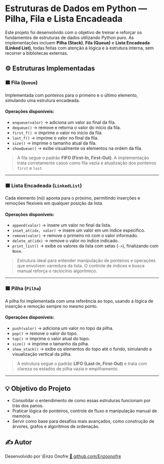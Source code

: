# Estruturas de Dados em Python — Pilha, Fila e Lista Encadeada

Este projeto foi desenvolvido com o objetivo de treinar e reforçar os fundamentos de estruturas de dados utilizando Python puro. As implementações incluem **Pilha (Stack)**, **Fila (Queue)** e **Lista Encadeada (Linked List)**, todas feitas com atenção à lógica e à estrutura interna, sem recorrer a bibliotecas externas.

## ⚙️ Estruturas Implementadas

### 🟦 Fila (`Queue`)

Implementada com ponteiros para o primeiro e o último elemento, simulando uma estrutura encadeada.

#### Operações disponíveis:

* `enqueue(valor)` → adiciona um valor ao final da fila.
* `dequeue()` → remove e retorna o valor do início da fila.
* `first_f()` → imprime o valor no início da fila.
* `last_f()` → imprime o valor no final da fila.
* `size()` → imprime o tamanho atual da fila.
* `showQueue()` → exibe visualmente os elementos na ordem da fila.

> A fila segue o padrão **FIFO (First-In, First-Out)**. A implementação trata corretamente casos como fila vazia e atualização dos ponteiros `first` e `last`.

---

### 🟩 Lista Encadeada (`LinkedList`)

Cada elemento (nó) aponta para o próximo, permitindo inserções e remoções flexíveis em qualquer posição da lista.

#### Operações disponíveis:

* `append(valor)` → insere um valor no final da lista.
* `inset_at(idx, valor)` → insere um valor em um índice específico.
* `remove(valor)` → remove o primeiro nó com o valor informado.
* `delete_at(idx)` → remove o valor no índice indicado.
* `print_list()` → exibe os valores da lista com setas (`->`), finalizando com `None`.

> Estrutura ideal para entender manipulação de ponteiros e operações que envolvem varredura da lista. O controle de índices e busca manual reforça o raciocínio algorítmico.

---

### 🟥 Pilha (`Pilha`)

A pilha foi implementada com uma referência ao topo, usando a lógica de inserção e remoção sempre no mesmo ponto.

#### Operações disponíveis:

* `push(valor)` → adiciona um valor no topo da pilha.
* `pop()` → remove o valor do topo.
* `top()` → imprime o valor atual do topo.
* `size()` → imprime o tamanho da pilha.
* `show_stack()` → exibe os elementos do topo até o fundo, simulando a visualização vertical da pilha.

> A estrutura segue o padrão **LIFO (Last-In, First-Out)** e trata com clareza os estados de pilha vazia e empilhamento.


---

## 💡 Objetivo do Projeto

* Consolidar o entendimento de como essas estruturas funcionam por trás dos panos.
* Praticar lógica de ponteiros, controle de fluxo e manipulação manual de memória.
* Servir como base para desafios mais avançados, como construção de árvores, grafos e algoritmos de ordenação.



## ✍️ Autor

Desenvolvido por \Enzo Onofre
[🔗 github.com/Enzoonofre](https://github.com/Enzoonofre)

